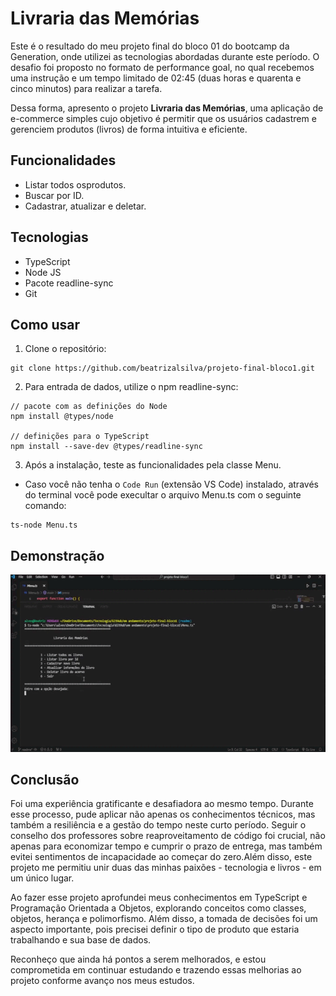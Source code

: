 # Livraria das Memórias
Este é o resultado do meu projeto final do bloco 01 do bootcamp da Generation, onde utilizei as tecnologias abordadas durante este período. O desafio foi proposto no formato de performance goal, no qual recebemos uma instrução e um tempo limitado de 02:45 (duas horas e quarenta e cinco minutos) para realizar a tarefa.

Dessa forma, apresento o projeto <strong>Livraria das Memórias</strong>, uma aplicação de e-commerce simples cujo objetivo é permitir que os usuários cadastrem e gerenciem produtos (livros) de forma intuitiva e eficiente.

## Funcionalidades
- Listar todos osprodutos.
- Buscar por ID.
- Cadastrar, atualizar e deletar.

## Tecnologias
- TypeScript
- Node JS
- Pacote readline-sync
- Git

## Como usar
1. Clone o repositório:
```
git clone https://github.com/beatrizalsilva/projeto-final-bloco1.git
```

2. Para entrada de dados, utilize o npm readline-sync:
```
// pacote com as definições do Node
npm install @types/node

// definições para o TypeScript
npm install --save-dev @types/readline-sync
```

3. Após a instalação, teste as funcionalidades pela classe Menu.
* Caso você não tenha o `Code Run` (extensão VS Code) instalado, através do terminal você pode execultar o arquivo Menu.ts com o seguinte comando:
```
ts-node Menu.ts
``` 

## Demonstração
![Demonstração da API rodando na classe Menu.](./src/preview/demonstração.gif)

## Conclusão
Foi uma experiência gratificante e desafiadora ao mesmo tempo. Durante esse processo, pude aplicar não apenas os conhecimentos técnicos, mas também a resiliência e a gestão do tempo neste curto período. Seguir o conselho dos professores sobre reaproveitamento de código foi crucial, não apenas para economizar tempo e cumprir o prazo de entrega, mas também evitei sentimentos de incapacidade ao começar do zero.Além disso, este projeto me permitiu unir duas das minhas paixões - tecnologia e livros - em um único lugar.

Ao fazer esse projeto aprofundei meus conhecimentos em TypeScript e Programação Orientada a Objetos, explorando conceitos como classes, objetos, herança e polimorfismo. Além disso, a tomada de decisões foi um aspecto importante, pois precisei definir o tipo de produto que estaria trabalhando e sua base de dados.

Reconheço que ainda há pontos a serem melhorados, e estou comprometida em continuar estudando e trazendo essas melhorias ao projeto conforme avanço nos meus estudos.
